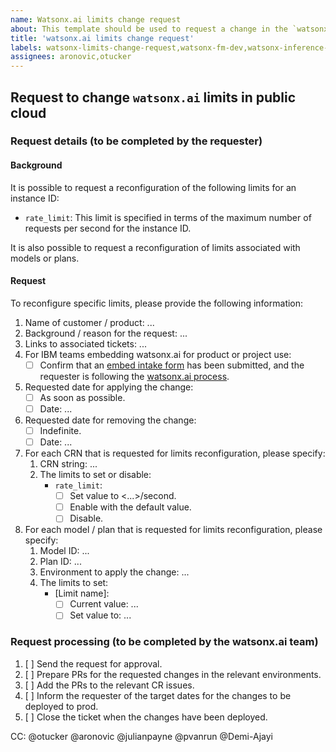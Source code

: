 ```yaml
---
name: Watsonx.ai limits change request
about: This template should be used to request a change in the `watsonx.ai` limits for instance IDs, models, or plans
title: 'watsonx.ai limits change request'
labels: watsonx-limits-change-request,watsonx-fm-dev,watsonx-inference-proxy,watsonx
assignees: aronovic,otucker
---
```


## Request to change `watsonx.ai` limits in public cloud

### Request details (to be completed by the requester)

#### Background

It is possible to request a reconfiguration of the following limits for an instance ID:

- `rate_limit`: This limit is specified in terms of the maximum number of requests per second for the instance ID.

It is also possible to request a reconfiguration of limits associated with models or plans.

#### Request

To reconfigure specific limits, please provide the following information:

1. Name of customer / product: ...
1. Background / reason for the request: ...
1. Links to associated tickets: ...
1. For IBM teams embedding watsonx.ai for product or project use:  
   - [ ] Confirm that an [embed intake form](https://github.ibm.com/NGP-TWC/ml-planning/issues/new?assignees=Demi-Ajayi&labels=watsonx%2Cembed&template=watsonx-embed-intake.md&title=watsonx.ai+embed+intake+form+for+%5Bproduct+name+%2B+feature%5D) has been submitted, and the requester is following the [watsonx.ai process](https://w3.ibm.com/w3publisher/using-llms-ibm/delivery-playbook).
1. Requested date for applying the change:
   - [ ] As soon as possible.
   - [ ] Date: ...
1. Requested date for removing the change:
   - [ ] Indefinite.
   - [ ] Date: ...
1. For each CRN that is requested for limits reconfiguration, please specify:
   1. CRN string: ...
   1. The limits to set or disable:
        - `rate_limit`:
            - [ ] Set value to <...>/second.
            - [ ] Enable with the default value.
            - [ ] Disable.
1. For each model / plan that is requested for limits reconfiguration, please specify:
   1. Model ID: ...
   1. Plan ID: ...
   1. Environment to apply the change: ...
   1. The limits to set:
        - [Limit name]:
            - [ ] Current value: ...
            - [ ] Set value to: ...

### Request processing (to be completed by the watsonx.ai team)

1. [ ] Send the request for approval.
1. [ ] Prepare PRs for the requested changes in the relevant environments.
1. [ ] Add the PRs to the relevant CR issues.
1. [ ] Inform the requester of the target dates for the changes to be deployed to prod.
1. [ ] Close the ticket when the changes have been deployed.

CC: @otucker @aronovic @julianpayne @pvanrun @Demi-Ajayi

